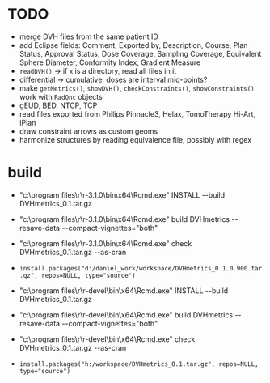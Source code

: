 # TODO
 * merge DVH files from the same patient ID
 * add Eclipse fields: Comment, Exported by, Description, Course, Plan Status, Approval Status, Dose Coverage, Sampling Coverage, Equivalent Sphere Diameter, Conformity Index, Gradient Measure
 * `readDVH()` -> if `x` is a directory, read all files in it
 * differential -> cumulative: doses are interval mid-points?
 * make `getMetrics()`, `showDVH()`, `checkConstraints()`, `showConstraints()` work with `RadOnc` objects
 * gEUD, BED, NTCP, TCP
 * read files exported from Philips Pinnacle3, Helax, TomoTherapy Hi-Art, iPlan
 * draw constraint arrows as custom geoms
 * harmonize structures by reading equivalence file, possibly with regex

# build
 * "c:\program files\r\r-3.1.0\bin\x64\Rcmd.exe" INSTALL --build DVHmetrics_0.1.tar.gz
 * "c:\program files\r\r-3.1.0\bin\x64\Rcmd.exe" build DVHmetrics --resave-data --compact-vignettes="both"
 * "c:\program files\r\r-3.1.0\bin\x64\Rcmd.exe" check DVHmetrics_0.1.tar.gz --as-cran
 * `install.packages("d:/daniel_work/workspace/DVHmetrics_0.1.0.900.tar.gz", repos=NULL, type="source")`

 * "c:\program files\r\r-devel\bin\x64\Rcmd.exe" INSTALL --build DVHmetrics_0.1.tar.gz
 * "c:\program files\r\r-devel\bin\x64\Rcmd.exe" build DVHmetrics --resave-data --compact-vignettes="both"
 * "c:\program files\r\r-devel\bin\x64\Rcmd.exe" check DVHmetrics_0.1.tar.gz --as-cran
 * `install.packages("h:/workspace/DVHmetrics_0.1.tar.gz", repos=NULL, type="source")`
